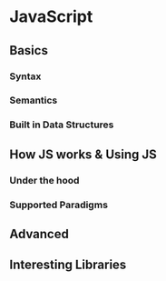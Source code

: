 # JavaScript

## Basics
### Syntax


### Semantics


### Built in Data Structures


## How JS works & Using JS

### Under the hood

### Supported Paradigms 


## Advanced




## Interesting Libraries

